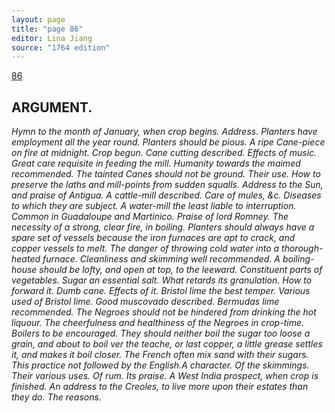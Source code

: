 ```yaml
---
layout: page
title: "page 86"
editor: Lina Jiang
source: "1764 edition"
---
```



[86]()

## ARGUMENT.

*Hymn to the month of January, when crop begins. Address. Planters have employment all the year round. Planters should be pious. A ripe Cane-piece on fire at midnight. Crop begun. Cane cutting described. Effects of music. Great care requisite in feeding the mill. Humanity towards the maimed recommended. The tainted Canes should not be ground. Their use. How to preserve the laths and mill-points from sudden squalls. Address to the Sun, and praise of Antigua. A cattle-mill described. Care of mules, &c. Diseases to which they are subject. A water-mill the least liable to interruption. Common in Guadaloupe and Martinico. Praise of lord Romney. The necessity of a strong, clear fire, in boiling. Planters should always have a spare set of vessels because the iron furnaces are apt to crack, and copper vessels to melt. The danger of throwing cold water into a thorough-heated furnace. Cleanliness and skimming well recommended. A boiling-house should be lofty, and open at top, to the leeward. Constituent parts of vegetables. Sugar an essential salt. What retards its granulation. How to forward it. Dumb cane. Effects of it. Bristol lime the best temper. Various used of Bristol lime. Good muscovado described. Bermudas lime recommended. The Negroes should not be hindered from drinking the hot liquour. The cheerfulness and healthiness of the Negroes in crop-time. Boilers to be encouraged. They should neither boil the sugar too loose a grain, and about to boil ver the teache, or last copper, a little grease settles it, and makes it boil closer. The French often mix sand with their sugars. This practice not followed by the English.A character. Of the skimmings. Their various uses. Of rum. Its praise. A West India prospect, when crop is finished. An address to the Creoles, to live more upon their estates than they do. The reasons.*